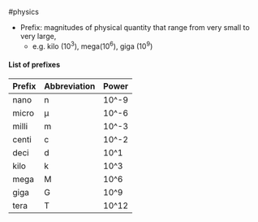 #physics

- Prefix: magnitudes of physical quantity that range from very small to very large, 
	- e.g. kilo ($10^3$), mega($10^6$), giga ($10^9$) 

#### List of prefixes

|**Prefix**|**Abbreviation**|**Power**|
|---|---|---|
|nano|n|10^-9|
|micro|μ|10^-6|
|milli|m|10^-3|
|centi|c|10^-2|
|deci|d|10^1|
|kilo|k|10^3|
|mega|M|10^6|
|giga|G|10^9|
|tera|T|10^12|


